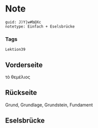 # Note
```
guid: J)Y|w#b@Xc
notetype: Einfach + Eselsbrücke
```

### Tags
```
Lektion39
```

## Vorderseite
τὸ θεμέλιος

## Rückseite
Grund, Grundlage, Grundstein, Fundament

## Eselsbrücke

